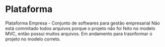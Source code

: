 # Plataforma
  Plataforma Empresa - Conjunto de softwares para gestão empresarial
  Não está commitado todos arquivos porque o projeto não foi feito no modelo MVC, então possui muitos arquivos.
  Em andamento para trasnformar o projeto no modelo correto.
